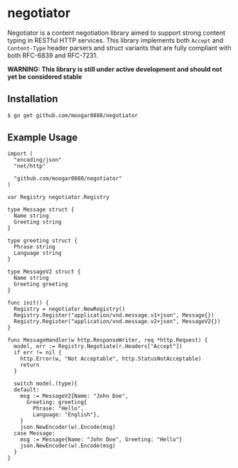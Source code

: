 # negotiator
Negotiator is a content negotiation library aimed to support strong content
typing in RESTful HTTP services. This library implements both `Accept` and
`Content-Type` header parsers and struct variants that are fully compliant with
both RFC-6839 and RFC-7231.

**WARNING: This library is still under active development and should not yet be
considered stable**

## Installation
```bash
$ go get github.com/moogar0880/negotiator
```

## Example Usage
```golang
import (
  "encoding/json"
  "net/http"

  "github.com/moogar0880/negotiator"
)

var Registry negotiator.Registry

type Message struct {
  Name string
  Greeting string
}

type greeting struct {
  Phrase string
  Language string
}

type MessageV2 struct {
  Name string
  Greeting greeting
}

func init() {
  Registry = negotiator.NewRegistry()
  Registry.Register("application/vnd.message.v1+json", Message{})
  Registry.Register("application/vnd.message.v2+json", MessageV2{})
}

func MessageHandler(w http.ResponseWriter, req *http.Request) {
  model, err := Registry.Negotiate(r.Headers["Accept"])
  if err != nil {
    http.Error(w, "Not Acceptable", http.StatusNotAcceptable)
    return
  }

  switch model.(type){
  default:
    msg := MessageV2{Name: "John Doe",
      Greeting: greeting{
        Phrase: "Hello",
        Language: "English"},
    }
    json.NewEncoder(w).Encode(msg)
  case Message:
    msg := Message{Name: "John Doe", Greeting: "Hello"}
    json.NewEncoder(w).Encode(msg)
  }
}
```
